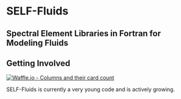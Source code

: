 # SELF-Fluids


## Spectral Element Libraries in Fortran for Modeling Fluids

## Getting Involved
[![Waffle.io - Columns and their card count](https://badge.waffle.io/FluidNumerics/SELF-Fluids.svg?columns=all)](https://waffle.io/FluidNumerics/SELF-Fluids)

SELF-Fluids is currently a very young code and is actively growing.
